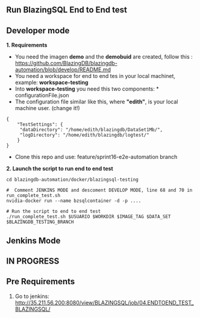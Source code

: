 
## Run BlazingSQL End to End test

## Developer mode

**1. Requirements**
-  You need the imagen **demo** and the **demobuid** are created, follow this : https://github.com/BlazingDB/blazingdb-automation/blob/develop/README.md
-  You need a workspace  for end to end tes in your local machinet, example: **workspace-testing**
-  Into **workspace-testing** you need this  two components: 
        * configurationFile.json
-  The configuration file similar like this, where  **"edith"**, is your local machine user. (change it!)
```shell-script
{
    "TestSettings": {
     "dataDirectory": "/home/edith/blazingdb/DataSet1Mb/",
     "logDirectory": "/home/edith/blazingdb/logtest/"
    }
}
```
- Clone this repo and use: feature/sprint16-e2e-automation  branch

**2. Launch the script to run end to end test**
```shell-script
cd blazingdb-automation/docker/blazingsql-testing

#  Comment JENKINS MODE and descoment DEVELOP MODE, line 68 and 70 in run_complete_test.sh
nvidia-docker run --name bzsqlcontainer -d -p ....

# Run the script to end to end test
./run_complete_test.sh $USUARIO $WORKDIR $IMAGE_TAG $DATA_SET $BLAZINGDB_TESTING_BRANCH
```

## Jenkins Mode

## IN PROGRESS

## Pre Requirements

1.  Go to jenkins:  http://35.211.56.200:8080/view/BLAZINGSQL/job/04.ENDTOEND_TEST_BLAZINGSQL/

